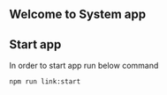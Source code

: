 ## Welcome to System app

## Start app

In order to start app run below command

```
npm run link:start
```
